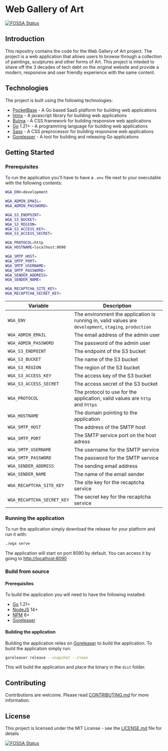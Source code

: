 # Web Gallery of Art

[![FOSSA Status](https://app.fossa.com/api/projects/git%2Bgithub.com%2Fblackfyre%2Fwga.svg?type=shield)](https://app.fossa.com/projects/git%2Bgithub.com%2Fblackfyre%2Fwga?ref=badge_shield)

## Introduction

This repositry contains the code for the Web Gallery of Art project. The project is a web application that allows users to browse through a collection of paintings, sculptures and other forms of Art. This project is inteded to shave off the 3 decades of tech debt on the original website and provide a modern, responsive and user friendly experience with the same content.

## Technologies

The project is built using the following technologies:

- [PocketBase](https://pocketbase.io) - A Go based SaaS platform for building web applications
- [htmx](https://htmx.org) - A javascript library for building web applications
- [Bulma](https://bulma.io) - A CSS framework for building responsive web applications
- [Go](https://go.dev/) 1.21+ - A programming language for building web applications
- [Sass](https://sass-lang.com/) - A CSS preprocessor for building responsive web applications
- [Goreleaser](https://goreleaser.com/) - A tool for building and releasing Go applications

## Getting Started

### Prerequisites

To run the application you'll have to have a `.env` file next to your executable with the following contents:

```bash
WGA_ENV=development

WGA_ADMIN_EMAIL=
WGA_ADMIN_PASSWORD=

WGA_S3_ENDPOINT=
WGA_S3_BUCKET=
WGA_S3_REGION=
WGA_S3_ACCESS_KEY=
WGA_S3_ACCESS_SECRET=

WGA_PROTOCOL=http
WGA_HOSTNAME=localhost:8090

WGA_SMTP_HOST=
WGA_SMTP_PORT=
WGA_SMTP_USERNAME=
WGA_SMTP_PASSWORD=
WGA_SENDER_ADDRESS=
WGA_SENDER_NAME=

WGA_RECAPTCHA_SITE_KEY=
WGA_RECAPTCHA_SECRET_KEY=
```

| Variable                   | Description                                                                                            |
| -------------------------- | ------------------------------------------------------------------------------------------------------ |
| `WGA_ENV`                  | The environment the application is running in, valid values are `development`, `staging`, `production` |
| `WGA_ADMIN_EMAIL`          | The email address of the admin user                                                                    |
| `WGA_ADMIN_PASSWORD`       | The password of the admin user                                                                         |
| `WGA_S3_ENDPOINT`          | The endpoint of the S3 bucket                                                                          |
| `WGA_S3_BUCKET`            | The name of the S3 bucket                                                                              |
| `WGA_S3_REGION`            | The region of the S3 bucket                                                                            |
| `WGA_S3_ACCESS_KEY`        | The access key of the S3 bucket                                                                        |
| `WGA_S3_ACCESS_SECRET`     | The access secret of the S3 bucket                                                                     |
| `WGA_PROTOCOL`             | The protocol to use for the application, valid values are `http` and `https`                           |
| `WGA_HOSTNAME`             | The domain pointing to the application                                                                 |
| `WGA_SMTP_HOST`            | The address of the SMTP host                                                                           |
| `WGA_SMTP_PORT`            | The SMTP service port on the host adress                                                               |
| `WGA_SMTP_USERNAME`        | The username for the SMTP service                                                                      |
| `WGA_SMTP_PASSWORD`        | The password for the SMTP service                                                                      |
| `WGA_SENDER_ADDRESS`       | The sending email address                                                                              |
| `WGA_SENDER_NAME`          | The name of the email sender                                                                           |
| `WGA_RECAPTCHA_SITE_KEY`   | The site key for the recaptcha service                                                                 |
| `WGA_RECAPTCHA_SECRET_KEY` | The secret key for the recaptcha service                                                               |

### Running the application

To run the application simply download the release for your platform and run it with:

```bash
./wga serve
```

The application will start on port 8090 by default. You can access it by going to <http://localhost:8090>

### Build from source

#### Prerequisites

To build the application you will need to have the following installed:

- [Go](https://go.dev/) 1.21+
- [NodeJS](https://nodejs.org/en/) 14+
- [NPM](https://www.npmjs.com/) 6+
- [Goreleaser](https://goreleaser.com/)

#### Building the application

Building the application relies on [Goreleaser](https://goreleaser.com/) to build the application. To build the application simply run:

```bash
goreleaser release --snapshot --clean
```

This will build the application and place the binary in the `dist` folder.

## Contributing

Contributions are welcome. Please read [CONTRIBUTING.md](CONTRIBUTING.md) for more information.

## License

This project is licensed under the MIT License - see the [LICENSE.md](LICENSE.md) file for details

[![FOSSA Status](https://app.fossa.com/api/projects/git%2Bgithub.com%2Fblackfyre%2Fwga.svg?type=large)](https://app.fossa.com/projects/git%2Bgithub.com%2Fblackfyre%2Fwga?ref=badge_large)
